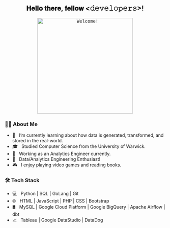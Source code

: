 <div align="center">
  <h2> 𝐇𝐞𝐥𝐥𝐨 𝐭𝐡𝐞𝐫𝐞, 𝐟𝐞𝐥𝐥𝐨𝐰 <𝚍𝚎𝚟𝚎𝚕𝚘𝚙𝚎𝚛𝚜>! 
  </h2>
</div>

<div align="center" width="50">
  <kbd><img src="https://media.giphy.com/media/LewQwZEM75SUGB1Qw5/giphy.gif" alt="Welcome!" width="300"/></kbd>
</div>

<div align="left">

  <h3> 👨‍💻 About Me </h3>

  - 🔭 &nbsp; I’m currently learning about how data is generated, transformed, and stored in the real-world.
  - 🎓 &nbsp; Studied Computer Science from the University of Warwick.
  - 💼 &nbsp; Working as an Analytics Engineer currently.
  - 🌱 &nbsp; Data/Analytics Engineering Enthusiast!
  - 🎮 &nbsp; I enjoy playing video games and reading books.
    

  <h3>🛠 Tech Stack</h3>
  
  - 💻 &nbsp; Python | SQL | GoLang | Git
  - 🌐 &nbsp; HTML | JavaScript | PHP | CSS | Bootstrap 
  - 🛢 &nbsp; MySQL | Google Cloud Platform | Google BigQuery | Apache Airflow | dbt
  - 📈 &nbsp; Tableau | Google DataStudio | DataDog

  
</div>
<!--   
<br>
  <img align="left" src="https://github-readme-stats.vercel.app/api/top-langs/?username=tayyeb-ali&cache_seconds=1800&theme=chartreuse-dark&bg_color=DEG,161624,111111&title_color=16c60c&border_color=444C56" alt="Tayyeb's Most Used Languages">
  <img align="right" src="https://github-readme-stats.vercel.app/api?username=tayyeb-ali&cache_seconds=1800&include_all_commits=true&count_private=true&show_icons=true&theme=chartreuse-dark&bg_color=DEG,161624,111111&title_color=16c60c&border_color=444C56" alt="Tayyeb's GitHub Stats">
</br> -->
